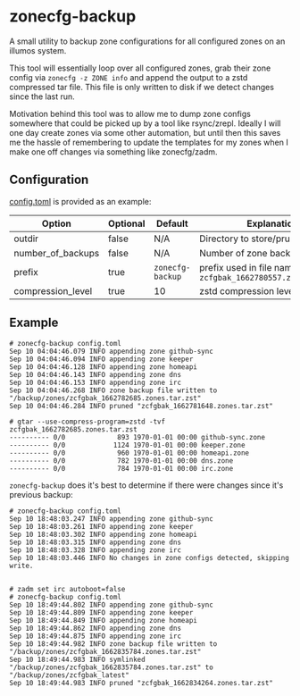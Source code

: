 # zonecfg-backup

A small utility to backup zone configurations for all configured zones on an
illumos system.

This tool will essentially loop over all configured zones,
grab their zone config via `zonecfg -z ZONE info` and append the output to a
zstd compressed tar file. This file is only written to disk if we detect
changes since the last run.

Motivation behind this tool was to allow me to dump zone configs somewhere that
could be picked up by a tool like rsync/zrepl. Ideally I will one day create
zones via some other automation, but until then this saves me the hassle of
remembering to update the templates for my zones when I make one off changes
via something like zonecfg/zadm.

## Configuration

[config.toml](config.toml) is provided as an example:

| Option | Optional | Default | Explanation |
| ------ | -------- | ------- | ----------- |
| outdir | false | N/A | Directory to store/prune backups |
| number_of_backups | false | N/A | Number of zone backups to keep |
| prefix | true | `zonecfg-backup` | prefix used in file name `zcfgbak_1662780557.zones.tar.zst` |
| compression_level | true | 10 | zstd compression level (1-21) |

## Example

```
# zonecfg-backup config.toml
Sep 10 04:04:46.079 INFO appending zone github-sync
Sep 10 04:04:46.094 INFO appending zone keeper
Sep 10 04:04:46.128 INFO appending zone homeapi
Sep 10 04:04:46.143 INFO appending zone dns
Sep 10 04:04:46.153 INFO appending zone irc
Sep 10 04:04:46.268 INFO zone backup file written to "/backup/zones/zcfgbak_1662782685.zones.tar.zst"
Sep 10 04:04:46.284 INFO pruned "zcfgbak_1662781648.zones.tar.zst"
```

```
# gtar --use-compress-program=zstd -tvf zcfgbak_1662782685.zones.tar.zst
---------- 0/0             893 1970-01-01 00:00 github-sync.zone
---------- 0/0            1124 1970-01-01 00:00 keeper.zone
---------- 0/0             960 1970-01-01 00:00 homeapi.zone
---------- 0/0             782 1970-01-01 00:00 dns.zone
---------- 0/0             784 1970-01-01 00:00 irc.zone
```

`zonecfg-backup` does it's best to determine if there were changes since it's previous backup:

```
# zonecfg-backup config.toml
Sep 10 18:48:03.247 INFO appending zone github-sync
Sep 10 18:48:03.261 INFO appending zone keeper
Sep 10 18:48:03.302 INFO appending zone homeapi
Sep 10 18:48:03.315 INFO appending zone dns
Sep 10 18:48:03.328 INFO appending zone irc
Sep 10 18:48:03.446 INFO No changes in zone configs detected, skipping write.


# zadm set irc autoboot=false
# zonecfg-backup config.toml
Sep 10 18:49:44.802 INFO appending zone github-sync
Sep 10 18:49:44.809 INFO appending zone keeper
Sep 10 18:49:44.849 INFO appending zone homeapi
Sep 10 18:49:44.862 INFO appending zone dns
Sep 10 18:49:44.875 INFO appending zone irc
Sep 10 18:49:44.982 INFO zone backup file written to "/backup/zones/zcfgbak_1662835784.zones.tar.zst"
Sep 10 18:49:44.983 INFO symlinked "/backup/zones/zcfgbak_1662835784.zones.tar.zst" to "/backup/zones/zcfgbak_latest"
Sep 10 18:49:44.983 INFO pruned "zcfgbak_1662834264.zones.tar.zst"
```
